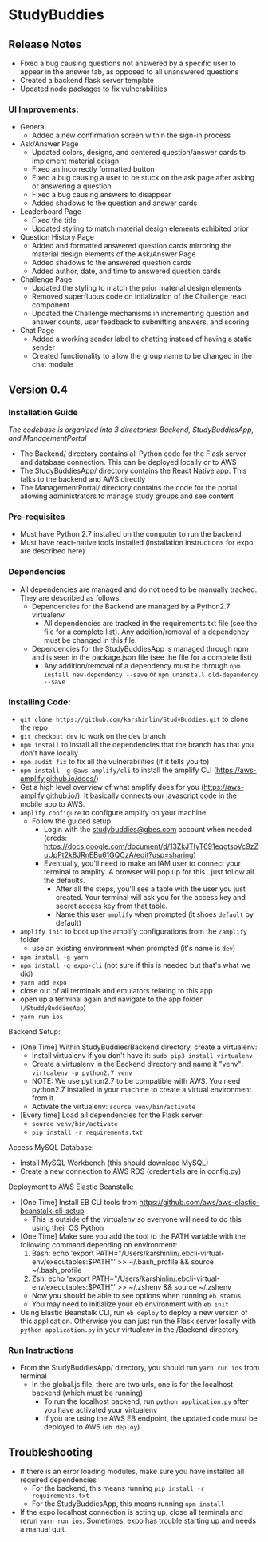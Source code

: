 # StudyBuddies
 
## Release Notes
- Fixed a bug causing questions not answered by a specific user to appear in the answer tab, as opposed to all unanswered questions
- Created a backend flask server template
- Updated node packages to fix vulnerabilities

### UI Improvements:
- General
	- Added a new confirmation screen within the sign-in process
- Ask/Answer Page
	- Updated colors, designs, and centered question/answer cards to implement material deisgn
	- Fixed an incorrectly formatted button
	- Fixed a bug causing a user to be stuck on the ask page after asking or answering a question
	- Fixed a bug causing answers to disappear
	- Added shadows to the question and answer cards
- Leaderboard Page
	- Fixed the title
	- Updated styling to match material design elements exhibited prior
- Question History Page
	- Added and formatted answered question cards mirroring the material design elements of the Ask/Answer Page
	- Added shadows to the answered question cards
	- Added author, date, and time to answered question cards
- Challenge Page
	- Updated the styling to match the prior material design elements
	- Removed superfluous code on intialization of the Challenge react component
	- Updated the Challenge mechanisms in incrementing question and answer counts, user feedback to submitting answers, and scoring
- Chat Page
	- Added a working sender label to chatting instead of having a static sender
	- Created functionality to allow the group name to be changed in the chat module

## Version 0.4

### Installation Guide 
*The codebase is organized into 3 directories: Backend, StudyBuddiesApp, and ManagementPortal*
- The Backend/ directory contains all Python code for the Flask server and database connection. This can be deployed locally or to AWS
- The StudyBuddiesApp/ directory contains the React Native app. This talks to the backend and AWS directly
- The ManagementPortal/ directory contains the code for the portal allowing administrators to manage study groups and see content 

### Pre-requisites
- Must have Python 2.7 installed on the computer to run the backend
- Must have react-native tools installed (installation instructions for expo are described here)

### Dependencies
- All dependencies are managed and do not need to be manually tracked. They are described as follows: 
  - Dependencies for the Backend are managed by a Python2.7 virtualenv
    - All dependencies are tracked in the requirements.txt file (see the file for a complete list). Any addition/removal of a dependency must be changed in this file. 
  - Dependencies for the StudyBuddiesApp is managed through npm and is seen in the package.json file (see the file for a complete list)
    - Any addition/removal of a dependency must be through `npm install new-dependency --save` or `npm uninstall old-dependency --save`

### Installing Code:
- `git clone https://github.com/karshinlin/StudyBuddies.git` to clone the repo
- `git checkout dev` to work on the dev branch
- `npm install` to install all the dependencies that the branch has that you don't have locally
- `npm audit fix` to fix all the vulnerabilities (if it tells you to)
- `npm install -g @aws-amplify/cli` to install the amplify CLI (https://aws-amplify.github.io/docs/)
- Get a high level overview of what amplify does for you (https://aws-amplify.github.io/). It basically connects our javascript code in the mobile app to AWS.
- `amplify configure` to configure amplify on your machine
	- Follow the guided setup
		- Login with the studybuddies@gbes.com account when needed (creds: https://docs.google.com/document/d/13ZkJTIyT691eqgtspVc9zZuUpPt2k8JRnEBu61GQCzA/edit?usp=sharing)
		- Eventually, you'll need to make an IAM user to connect your terminal to amplify. A browser will pop up for this...just follow all the defaults.
			- After all the steps, you'll see a table with the user you just created. Your terminal will ask you for the access key and secret access key from that table.
			- Name this user `amplify` when prompted (it shoes `default` by default)
- `amplify init` to boot up the amplify configurations from the `/amplify` folder
	- use an existing environment when prompted (it's name is `dev`)
- `npm install -g yarn`
- `npm install -g expo-cli` (not sure if this is needed but that's what we did)
- `yarn add expo`
- close out of all terminals and emulators relating to this app
- open up a terminal again and navigate to the app folder (`/StuddyBuddiesApp`)
- `yarn run ios` 

Backend Setup: 
- [One Time] Within StudyBuddies/Backend directory, create a virtualenv: 
	- Install virtualenv if you don't have it: `sudo pip3 install virtualenv`
	- Create a virtualenv in the Backend directory and name it "venv": `virtualenv -p python2.7 venv`
	- NOTE: We use python2.7 to be compatible with AWS. You need python2.7 installed in your machine to create a virtual environment from it. 
	- Activate the virtualenv: `source venv/bin/activate`
- [Every time] Load all dependencies for the Flask server:
	- `source venv/bin/activate`
	- `pip install -r requirements.txt`

Access MySQL Database: 
- Install MySQL Workbench (this should download MySQL)
- Create a new connection to AWS RDS (credentials are in config.py)

Deployment to AWS Elastic Beanstalk:
- [One Time] Install EB CLI tools from https://github.com/aws/aws-elastic-beanstalk-cli-setup
	- This is outside of the virtualenv so everyone will need to do this using their OS Python
- [One Time] Make sure you add the tool to the PATH variable with the following command depending on environment:
	1. Bash:
       echo 'export PATH="/Users/karshinlin/.ebcli-virtual-env/executables:$PATH"' >> ~/.bash_profile && source ~/.bash_profile
    2. Zsh:
       echo 'export PATH="/Users/karshinlin/.ebcli-virtual-env/executables:$PATH"' >> ~/.zshenv && source ~/.zshenv
	- Now you should be able to see options when running `eb status`
	- You may need to initialize your eb environment with `eb init`
- Using Elastic Beanstalk CLI, run `eb deploy` to deploy a new version of this application. Otherwise you can just run the Flask server locally with `python application.py` in your virtualenv in the /Backend directory

### Run Instructions
- From the StudyBuddiesApp/ directory, you should run `yarn run ios` from terminal
  - In the global.js file, there are two urls, one is for the localhost backend (which must be running)
    - To run the localhost backend, run `python application.py` after you have activated your virtualenv
	- If you are using the AWS EB endpoint, the updated code must be deployed to AWS (`eb deploy`)

## Troubleshooting
- If there is an error loading modules, make sure you have installed all required dependencies
  - For the backend, this means running `pip install -r requirements.txt` 
  - For the StudyBuddiesApp, this means running `npm install`
- If the expo localhost connection is acting up, close all terminals and rerun `yarn run ios`. Sometimes, expo has trouble starting up and needs a manual quit. 
